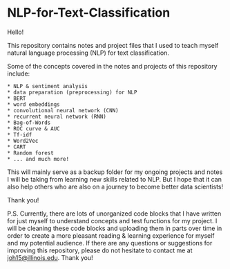 # NLP-for-Text-Classification

Hello!


This repository contains notes and project files that I used to teach myself natural language processing (NLP) for text classification.

Some of the concepts covered in the notes and projects of this repository include:

    * NLP & sentiment analysis
    * data preparation (preprocessing) for NLP
    * BERT
    * word embeddings
    * convolutional neural network (CNN)
    * recurrent neural network (RNN)
    * Bag-of-Words
    * ROC curve & AUC
    * Tf-idf
    * Word2Vec
    * CART
    * Random forest
    * ... and much more!

This will mainly serve as a backup folder for my ongoing projects and notes I will be taking from learning new skills related to NLP. But I hope that it can also help others who are also on a journey to become better data scientists!

Thank you!



P.S.
Currently, there are lots of unorganized code blocks that I have written for just myself to understand concepts and test functions for my project.
I will be cleaning these code blocks and uploading them in parts over time in order to create a more pleasant reading & learning experience for myself and my potential audience.
If there are any questions or suggestions for improving this repository, please do not hesitate to contact me at joh15@illinois.edu.
Thank you!
